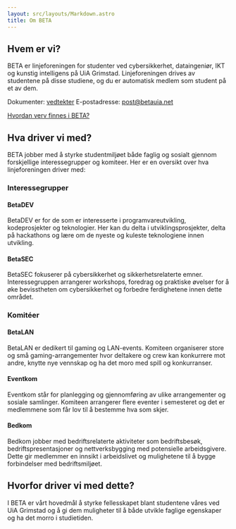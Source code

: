 ```yaml
---
layout: src/layouts/Markdown.astro
title: Om BETA
---
```


## Hvem er vi?

BETA er linjeforeningen for studenter ved cybersikkerhet, dataingeniør, IKT og kunstig intelligens på UiA Grimstad. Linjeforeningen drives av studentene på disse studiene, og du er automatisk medlem som student på et av dem.

Dokumenter: [vedtekter](/Vedtekter.pdf)
E-postadresse: [post@betauia.net](mailto:post@betauia.net)

[Hvordan verv finnes i BETA?](/om/verv)

## Hva driver vi med?

BETA jobber med å styrke studentmiljøet både faglig og sosialt gjennom forskjellige interessegrupper og komiteer. Her er en oversikt over hva linjeforeningen driver med:

### Interessegrupper

#### BetaDEV

BetaDEV er for de som er interesserte i programvareutvikling, kodeprosjekter og teknologier. Her kan du delta i utviklingsprosjekter, delta på hackathons og lære om de nyeste og kuleste teknologiene innen utvikling.

#### BetaSEC

BetaSEC fokuserer på cybersikkerhet og sikkerhetsrelaterte emner. Interessegruppen arrangerer workshops, foredrag og praktiske øvelser for å øke bevisstheten om cybersikkerhet og forbedre ferdighetene innen dette området.

### Komitéer

#### BetaLAN

BetaLAN er dedikert til gaming og LAN-events. Komiteen organiserer store og små gaming-arrangementer hvor deltakere og crew kan konkurrere mot andre, knytte nye vennskap og ha det moro med spill og konkurranser.

#### Eventkom

Eventkom står for planlegging og gjennomføring av ulike arrangementer og sosiale samlinger. Komiteen arrangerer flere eventer i semesteret og det er medlemmene som får lov til å bestemme hva som skjer.

#### Bedkom

Bedkom jobber med bedriftsrelaterte aktiviteter som bedriftsbesøk, bedriftspresentasjoner og nettverksbygging med potensielle arbeidsgivere. Dette gir medlemmer en innsikt i arbeidslivet og mulighetene til å bygge forbindelser med bedriftsmiljøet.

## Hvorfor driver vi med dette?

I BETA er vårt hovedmål å styrke fellesskapet blant studentene våres ved UiA Grimstad og å gi dem muligheter til å både utvikle faglige egenskaper og ha det morro i studietiden.
